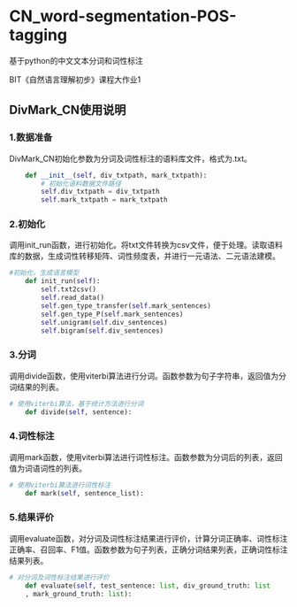# CN_word-segmentation-POS-tagging

基于python的中文文本分词和词性标注   

BIT《自然语言理解初步》课程大作业1

## DivMark_CN使用说明

### 1.数据准备

DivMark_CN初始化参数为分词及词性标注的语料库文件，格式为.txt。

```python
    def __init__(self, div_txtpath, mark_txtpath):
        # 初始化语料数据文件路径
        self.div_txtpath = div_txtpath
        self.mark_txtpath = mark_txtpath
```

### 2.初始化

调用init_run函数，进行初始化。将txt文件转换为csv文件，便于处理。读取语料库的数据，生成词性转移矩阵、词性频度表，并进行一元语法、二元语法建模。

```python
#初始化，生成语言模型
    def init_run(self):
        self.txt2csv()
        self.read_data()
        self.gen_type_transfer(self.mark_sentences)
        self.gen_type_P(self.mark_sentences)
        self.unigram(self.div_sentences)
        self.bigram(self.div_sentences)
```

### 3.分词

调用divide函数，使用viterbi算法进行分词。函数参数为句子字符串，返回值为分词结果的列表。

```python
# 使用viterbi算法，基于统计方法进行分词
    def divide(self, sentence):
```

### 4.词性标注

调用mark函数，使用viterbi算法进行词性标注。函数参数为分词后的列表，返回值为词语词性的列表。

```python
# 使用viterbi算法进行词性标注
    def mark(self, sentence_list):
```

### 5.结果评价

调用evaluate函数，对分词及词性标注结果进行评价，计算分词正确率、词性标注正确率、召回率、F1值。函数参数为句子列表，正确分词结果列表，正确词性标注结果列表。

```python
# 对分词及词性标注结果进行评价
    def evaluate(self, test_sentence: list, div_ground_truth: list
    , mark_ground_truth: list):
```
